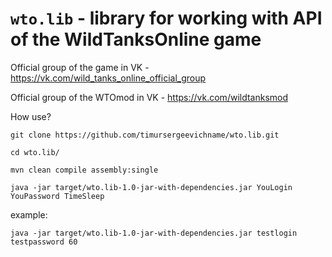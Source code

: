 # `wto.lib` - library for working with API of the WildTanksOnline game

Official group of the game in VK - https://vk.com/wild_tanks_online_official_group

Official group of the WTOmod in VK - https://vk.com/wildtanksmod

How use?

`git clone https://github.com/timursergeevichname/wto.lib.git`

`cd wto.lib/`

`mvn clean compile assembly:single`

`java -jar target/wto.lib-1.0-jar-with-dependencies.jar YouLogin YouPassword TimeSleep`

example:

`java -jar target/wto.lib-1.0-jar-with-dependencies.jar testlogin testpassword 60`